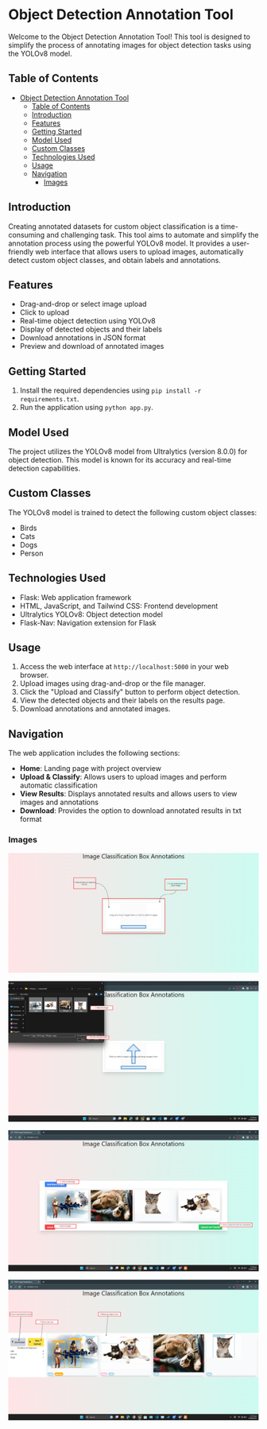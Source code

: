 # Object Detection Annotation Tool

Welcome to the Object Detection Annotation Tool! This tool is designed to simplify the process of annotating images for object detection tasks using the YOLOv8 model.

## Table of Contents

- [Object Detection Annotation Tool](#object-detection-annotation-tool)
  - [Table of Contents](#table-of-contents)
  - [Introduction](#introduction)
  - [Features](#features)
  - [Getting Started](#getting-started)
  - [Model Used](#model-used)
  - [Custom Classes](#custom-classes)
  - [Technologies Used](#technologies-used)
  - [Usage](#usage)
  - [Navigation](#navigation)
    - [Images](#images)

## Introduction

Creating annotated datasets for custom object classification is a time-consuming and challenging task. This tool aims to automate and simplify the annotation process using the powerful YOLOv8 model. It provides a user-friendly web interface that allows users to upload images, automatically detect custom object classes, and obtain labels and annotations.

## Features

- Drag-and-drop or select image upload
- Click to upload
- Real-time object detection using YOLOv8
- Display of detected objects and their labels
- Download annotations in JSON format
- Preview and download of annotated images

## Getting Started

1. Install the required dependencies using `pip install -r requirements.txt`.
2. Run the application using `python app.py`.

## Model Used

The project utilizes the YOLOv8 model from Ultralytics (version 8.0.0) for object detection. This model is known for its accuracy and real-time detection capabilities.

## Custom Classes

The YOLOv8 model is trained to detect the following custom object classes:

- Birds
- Cats
- Dogs
- Person

## Technologies Used

- Flask: Web application framework
- HTML, JavaScript, and Tailwind CSS: Frontend development
- Ultralytics YOLOv8: Object detection model
- Flask-Nav: Navigation extension for Flask

## Usage

1. Access the web interface at `http://localhost:5000` in your web browser.
2. Upload images using drag-and-drop or the file manager.
3. Click the "Upload and Classify" button to perform object detection.
4. View the detected objects and their labels on the results page.
5. Download annotations and annotated images.

## Navigation

The web application includes the following sections:

- **Home**: Landing page with project overview
- **Upload & Classify**: Allows users to upload images and perform automatic classification
- **View Results**: Displays annotated results and allows users to view images and annotations
- **Download**: Provides the option to download annotated results in txt format

### Images

![Project Logo](Readme_images\start.png)

![Project Logo](Readme_images/select_images.png)

![Project Logo](Readme_images\one_display.png)

![Project Logo](Readme_images/Results.png)
